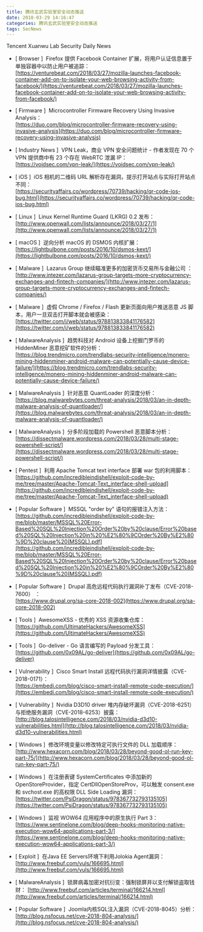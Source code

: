 ```yaml
---
title: 腾讯玄武实验室安全动态推送
date: 2018-03-29 14:16:47
categories: 腾讯玄武实验室安全动态推送
tags: SecNews
---
```


Tencent Xuanwu Lab Security Daily News  
* [ Browser ]  Firefox 提供 Facebook Container 扩展，将用户认证信息置于单独容器中以防止用户被追踪：   
[https://venturebeat.com/2018/03/27/mozilla-launches-facebook-container-add-on-to-isolate-your-web-browsing-activity-from-facebook/](https://venturebeat.com/2018/03/27/mozilla-launches-facebook-container-add-on-to-isolate-your-web-browsing-activity-from-facebook/)  

* [ Firmware ]  Microcontroller Firmware Recovery Using Invasive Analysis：   
[https://duo.com/blog/microcontroller-firmware-recovery-using-invasive-analysis](https://duo.com/blog/microcontroller-firmware-recovery-using-invasive-analysis)  

* [ Industry News ]  VPN Leak，商业 VPN 安全问题统计 - 作者发现在 70 个 VPN 提供商中有 23 个存在 WebRTC 泄漏 IP：   
[https://voidsec.com/vpn-leak/](https://voidsec.com/vpn-leak/)  

* [ iOS ]  iOS 相机的二维码 URL 解析存在漏洞，提示打开站点与实际打开站点不同：   
[https://securityaffairs.co/wordpress/70739/hacking/qr-code-ios-bug.html](https://securityaffairs.co/wordpress/70739/hacking/qr-code-ios-bug.html)  

* [ Linux ]  Linux Kernel Runtime Guard (LKRG) 0.2 发布：   
[http://www.openwall.com/lists/announce/2018/03/27/1](http://www.openwall.com/lists/announce/2018/03/27/1)  

* [ macOS ]  逆向分析 macOS 的 DSMOS 内核扩展：   
[https://lightbulbone.com/posts/2016/10/dsmos-kext/](https://lightbulbone.com/posts/2016/10/dsmos-kext/)  

* [ Malware ]  Lazarus Group 继续瞄准更多的加密货币交易所与金融公司 ：   
[http://www.intezer.com/lazarus-group-targets-more-cryptocurrency-exchanges-and-fintech-companies/](http://www.intezer.com/lazarus-group-targets-more-cryptocurrency-exchanges-and-fintech-companies/)  

* [ Malware ]  虚假 Chrome / Firefox / Flash 更新页面向用户推送恶意 JS 脚本，用户一旦双击打开脚本就会被感染：   
[https://twitter.com/i/web/status/978813833841176582](https://twitter.com/i/web/status/978813833841176582)  

* [ MalwareAnalysis ]  趋势科技对 Android 设备上挖掘门罗币的 HiddenMiner 恶意挖矿软件的分析：   
[https://blog.trendmicro.com/trendlabs-security-intelligence/monero-mining-hiddenminer-android-malware-can-potentially-cause-device-failure/](https://blog.trendmicro.com/trendlabs-security-intelligence/monero-mining-hiddenminer-android-malware-can-potentially-cause-device-failure/)  

* [ MalwareAnalysis ]  针对恶意 QuantLoader 的深度分析：   
[https://blog.malwarebytes.com/threat-analysis/2018/03/an-in-depth-malware-analysis-of-quantloader/](https://blog.malwarebytes.com/threat-analysis/2018/03/an-in-depth-malware-analysis-of-quantloader/)  

* [ MalwareAnalysis ]  分多阶段加载的 Powershell 恶意脚本分析：   
[https://dissectmalware.wordpress.com/2018/03/28/multi-stage-powershell-script/](https://dissectmalware.wordpress.com/2018/03/28/multi-stage-powershell-script/)  

* [ Pentest ]  利用 Apache Tomcat text interface 部署 war 包的利用脚本：   
[https://github.com/incredibleindishell/exploit-code-by-me/tree/master/Apache-Tomcat-Text_interface-shell-upload](https://github.com/incredibleindishell/exploit-code-by-me/tree/master/Apache-Tomcat-Text_interface-shell-upload)  

* [ Popular Software ]  MSSQL "order by" 语句的报错注入方法：   
[https://github.com/incredibleindishell/exploit-code-by-me/blob/master/MSSQL%20Error-Based%20SQL%20Injection%20Order%20by%20clause/Error%20based%20SQL%20Injection%20in%20%E2%80%9COrder%20By%E2%80%9D%20clause%20(MSSQL).pdf](https://github.com/incredibleindishell/exploit-code-by-me/blob/master/MSSQL%20Error-Based%20SQL%20Injection%20Order%20by%20clause/Error%20based%20SQL%20Injection%20in%20%E2%80%9COrder%20By%E2%80%9D%20clause%20(MSSQL).pdf)  

* [ Popular Software ]  Drupal 高危远程代码执行漏洞补丁发布（CVE-2018-7600） ：  
[https://www.drupal.org/sa-core-2018-002](https://www.drupal.org/sa-core-2018-002)  

* [ Tools ]  AwesomeXSS - 优秀的 XSS 资源收集仓库：   
[https://github.com/UltimateHackers/AwesomeXSS](https://github.com/UltimateHackers/AwesomeXSS)  

* [ Tools ]  Go-deliver - Go 语言编写的 Payload 分发工具：   
[https://github.com/0x09AL/go-deliver](https://github.com/0x09AL/go-deliver)  

* [ Vulnerability ]  Cisco Smart Install 远程代码执行漏洞详情披露（CVE-2018-0171）：   
[https://embedi.com/blog/cisco-smart-install-remote-code-execution/](https://embedi.com/blog/cisco-smart-install-remote-code-execution/)  

* [ Vulnerability ]  Nvidia D3D10 driver 堆内存破坏漏洞（CVE-2018-6251）与拒绝服务漏洞（CVE-2018-6253）披露：   
[http://blog.talosintelligence.com/2018/03/nvidia-d3d10-vulnerabilities.html](http://blog.talosintelligence.com/2018/03/nvidia-d3d10-vulnerabilities.html)  

* [ Windows ]  修改环境变量以修改特定可执行文件的 DLL 加载顺序：   
[http://www.hexacorn.com/blog/2018/03/28/beyond-good-ol-run-key-part-75/](http://www.hexacorn.com/blog/2018/03/28/beyond-good-ol-run-key-part-75/)  

* [ Windows ]  在注册表键 SystemCertificates 中添加新的 OpenStoreProvider，指定 CertDllOpenStoreProv，可以触发 consent.exe 和 svchost.exe 的高权限 DLL Side Loading 漏洞：   
[https://twitter.com/PsiDragon/status/978367732793135105](https://twitter.com/PsiDragon/status/978367732793135105)  

* [ Windows ]  监视 WOW64 应用程序中的原生执行 Part 3：   
[https://www.sentinelone.com/blog/deep-hooks-monitoring-native-execution-wow64-applications-part-3/](https://www.sentinelone.com/blog/deep-hooks-monitoring-native-execution-wow64-applications-part-3/)  

* [ Exploit ]  在Java EE Servers环境下利用Jolokia Agent漏洞： 
[http://www.freebuf.com/vuls/166695.html](http://www.freebuf.com/vuls/166695.html)  

* [ MalwareAnalysis ]  锁屏病毒加密对抗衍变：强制锁屏并以支付解锁盗取钱财： 
[http://www.freebuf.com/articles/terminal/166214.html](http://www.freebuf.com/articles/terminal/166214.html)  

* [ Popular Software ]  Joomla内核SQL注入漏洞（CVE-2018-8045）分析： 
[http://blog.nsfocus.net/cve-2018-804-analysis/](http://blog.nsfocus.net/cve-2018-804-analysis/)  

